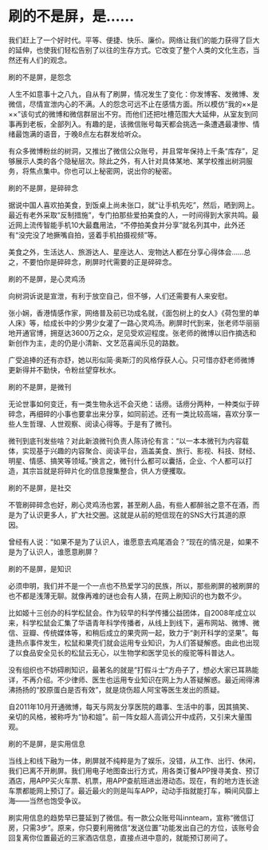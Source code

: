 # 刷的不是屏，是……

我们赶上了一个好时代。平等、便捷、快乐、廉价。网络让我们的能力获得了巨大的延伸，也使我们轻松告别了以往的生存方式。它改变了整个人类的文化生态，当然还有人们的观念。 

刷的不是屏，是怨念 

人生不如意事十之八九，自从有了刷屏，情况发生了变化：你发博客、发微博、发微信，尽情宣泄内心的不满。人的怨念可远不止在感情方面。所以模仿“我的××是××”该句式的微博和微信群层出不穷。而他们还把吐槽范围大大延伸，从室友到同事再到老板，全部列入。有趣的是，该微信账号每天都会挑选一条遭遇最凄惨、情绪最饱满的语音，于晚8点左右群发给听众。 

有众多微博粉丝的树洞，又推出了微信公众账号，并且常年保持上千条“库存”，足够展示人类的各个隐秘层次。除此之外，有人针对具体某地、某学校推出树洞服务，将焦点集中。你也可以上秘密网，说出你的秘密。 

刷的不是屏，是碎碎念 

据说中国人喜欢拍美食，到饭桌上尚未张口，就“让手机先吃”，然后，晒到网上。最近有老外采取“反制措施”，专门拍那些爱拍美食的人，一时间得到大家共鸣。最近网上流传智能手机10大最蠢用法，“不停拍美食并分享”就名列其中，此外还有“没完没了地撅嘴自拍，竖着手机拍摄视频”等。 

美食之外，生活达人、旅游达人、星座达人、宠物达人都在分享心得体会……总之，不要怕你是碎碎念，刷屏时代需要的正是碎碎念。 

刷的不是屏，是心灵鸡汤 

向树洞诉说是宣泄，有利于放空自己，但不够，人们还需要有人来安慰。 

张小娴，香港情感作家，网络普及前已功成名就，《面包树上的女人》《荷包里的单人床》等，给成长中的少男少女灌了一路心灵鸡汤。刷屏时代到来，张老师华丽丽地开通官博，拥趸达3600万之众，足见受欢迎程度。张老师的微博以旧作摘选和新创作为主，走的仍是小清新、文艺范喜闻乐见的路数。 

广受追捧的还有亦舒，她以形似简·奥斯汀的风格俘获人心。只可惜亦舒老师微博更新得并不勤快，令粉丝望穿秋水。 

刷的不是屏，是微刊 

无论世事如何变迁，有一类生物永远不会灭绝：话痨。话痨分两种，一种类似于碎碎念，再细碎的小事也要拿出来分享，如同前述。还有一类比较高端，喜欢分享一些人生哲理、人世观察、阅读心得等。于是有了微刊。 

微刊到底刊发些啥？对此新浪微刊负责人陈诗伦有言：“以一本本微刊为内容载体，实现基于兴趣的内容聚合、阅读平台，涵盖美食、旅行、影视、科技、财经、明星、情感、搞笑等领域。”换言之，微刊什么都可以囊括，企业、个人都可以打造，其宗旨就是将碎片化的信息搜集整合，供人方便攫取。 

刷的不是屏，是社交 

不管刷碎碎念也好，刷心灵鸡汤也罢，甚至刷人品，有些人都醉翁之意不在酒，而是为了认识更多人，扩大社交圈。这就是从前的短信现在的SNS大行其道的原因。 

曾经有人说：“如果不是为了认识人，谁愿意去鸡尾酒会？”现在的情况是，如果不是为了认识人，谁愿意刷屏？ 

刷的不是屏，是知识 

必须申明，我们并不是一个一点也不热爱学习的民族，所以，那些刷屏的被刷屏的也不都是浅薄无聊。就像再难的谜也会有人猜，在网上刷知识的也为数不少。 

比如姬十三创办的科学松鼠会。作为较早的科学传播公益团体，自2008年成立以来，科学松鼠会汇集了华语青年科学传播者，从线上到线下，遍布网站、微博、微信、豆瓣、传统媒体等，和稍后成立的果壳网一起，致力于“剥开科学的坚果”。每逢热点事件发生，松鼠和果壳们就会运用专业知识，为人们答疑解惑。由此也出现了以食品安全见长的松鼠云无心，以生物学和医学见长的瘦驼等科普达人。 

没有组织也不妨碍刷知识，最著名的就是“打假斗士”方舟子了，想必大家已耳熟能详，不再介绍。不少律师、医生也运用专业知识在网上为人答疑解惑。最近闹得沸沸扬扬的“胶原蛋白是否有效”，就是烧伤超人阿宝等医生发出的质疑。 

自2011年10月开通微博，每天与网友分享医院的趣事、生活中的事，因其搞笑、亲切的风格，被称呼为“协和姐”。前一阵女超人高调公开中成药，又引来大量围观。 

刷的不是屏，是实用信息 

当线上和线下融为一体，刷屏就不纯粹是为了娱乐，没错，从工作、出行、休闲，我们已离不开刷屏。我们用电子地图查出行方式，用各类订餐APP搜寻美食、预订酒店，用APP买火车票、机票，用APP查航班进出港动态。现在，有的地方连长途车票都能网上预订了。最近最火的则是叫车APP，动动手指就能打车，瞬间风靡上海——当然也饱受争议。 

刷实用信息的趋势早已蔓延到了微信。有一款公众账号叫innteam，宣称“微信订房，只需3步”。原来，你只要利用微信“发送位置”功能发出自己的方位，该账号会回复离你位置最近的三家酒店信息，直接点进中意的，就能预订房间了。